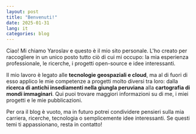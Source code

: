 ```yaml
---
layout: post
title: "Benvenuti!"
date: 2025-01-31
lang: it
categories: blog
---
```

Ciao! Mi chiamo Yaroslav e questo è il mio sito personale. L'ho creato per raccogliere in un unico posto tutto ciò di cui mi occupo: la mia esperienza professionale, le ricerche, i progetti open-source e idee interessanti.

Il mio lavoro è legato alle **tecnologie geospaziali e cloud**, ma al di fuori di esso applico le mie competenze a progetti molto diversi tra loro: dalla **ricerca di antichi insediamenti nella giungla peruviana** alla **cartografia di mondi immaginari**. Qui puoi trovare maggiori informazioni su di me, i miei progetti e le mie pubblicazioni.

Per ora il blog è vuoto, ma in futuro potrei condividere pensieri sulla mia carriera, ricerche, tecnologia o semplicemente idee interessanti. Se questi temi ti appassionano, resta in contatto!